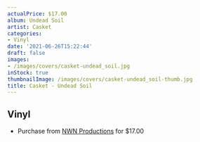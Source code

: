 ```yaml
---
actualPrice: $17.00
album: Undead Soil
artist: Casket
categories:
- Vinyl
date: '2021-06-26T15:22:44'
draft: false
images:
- /images/covers/casket-undead_soil.jpg
inStock: true
thumbnailImage: /images/covers/casket-undead_soil-thumb.jpg
title: Casket - Undead Soil
---
```


## Vinyl
* Purchase from [NWN Productions](http://shop.nwnprod.com/index.php?route=product/product&path=75&product_id=5593&sort=pd.name&order=ASC) for $17.00
